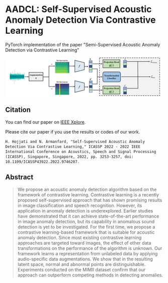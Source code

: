 # AADCL: Self-Supervised Acoustic Anomaly Detection Via Contrastive Learning
PyTorch implementation of the paper "Semi-Supervised Acoustic Anomaly Detection via Contrastive Learning"

<center><img src="https://github.com/Armanfard-Lab/AADCL/blob/main/Figs/Overview.jpg" alt="Overview" width="800" align="center"></center>

## Citation

You can find our paper on [IEEE Xplore](https://ieeexplore.ieee.org/document/9746207).

Please cite our paper if you use the results or codes of our work.

```
H. Hojjati and N. Armanfard, "Self-Supervised Acoustic Anomaly Detection Via Contrastive Learning," ICASSP 2022 - 2022 IEEE International Conference on Acoustics, Speech and Signal Processing (ICASSP), Singapore, Singapore, 2022, pp. 3253-3257, doi: 10.1109/ICASSP43922.2022.9746207.
```

## Abstract

>We propose an acoustic anomaly detection algorithm based on the framework of contrastive learning. Contrastive learning is a recently proposed self-supervised approach that has shown promising results in image classification and speech recognition. However, its application in anomaly detection is underexplored. Earlier studies have demonstrated that it can achieve state-of-the-art performance in image anomaly detection, but its capability in anomalous sound detection is yet to be investigated. For the first time, we propose a contrastive learning-based framework that is suitable for acoustic anomaly detection. Since most existing contrastive learning approaches are targeted toward images, the effect of other data transformations on the performance of the algorithm is unknown. Our framework learns a representation from unlabeled data by applying audio-specific data augmentations. We show that in the resulting latent space, normal and abnormal points are distinguishable. Experiments conducted on the MIMII dataset confirm that our approach can outperform competing methods in detecting anomalies.



